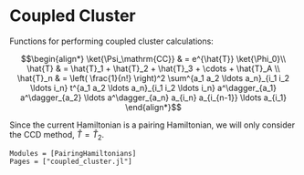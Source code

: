 # Coupled Cluster

Functions for performing coupled cluster calculations:

```math
\begin{align*}
\ket{\Psi_\mathrm{CC}} & = e^{\hat{T}} \ket{\Phi_0}\\
\hat{T} & = \hat{T}_1 + \hat{T}_2 + \hat{T}_3 + \cdots + \hat{T}_A \\
\hat{T}_n & = \left( \frac{1}{n!} \right)^2
\sum^{a_1 a_2 \ldots a_n}_{i_1 i_2 \ldots i_n} 
t^{a_1 a_2 \ldots a_n}_{i_1 i_2 \ldots i_n}
a^\dagger_{a_1} a^\dagger_{a_2} \ldots a^\dagger_{a_n}
a_{i_n} a_{i_{n-1}} \ldots a_{i_1}
\end{align*}
```

Since the current Hamiltonian is a pairing Hamiltonian, we will only consider the CCD method, $\hat{T} = \hat{T}_2$.

```@autodocs
Modules = [PairingHamiltonians]
Pages = ["coupled_cluster.jl"]
``` 

